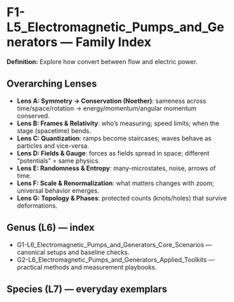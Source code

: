 # F1-L5_Electromagnetic_Pumps_and_Generators — Family Index
**Definition:** Explore how convert between flow and electric power.

## Overarching Lenses

- **Lens A: Symmetry -> Conservation (Noether)**: sameness across time/space/rotation → energy/momentum/angular momentum conserved.
- **Lens B: Frames & Relativity**: who’s measuring; speed limits; when the stage (spacetime) bends.
- **Lens C: Quantization**: ramps become staircases; waves behave as particles and vice-versa.
- **Lens D: Fields & Gauge**: forces as fields spread in space; different “potentials” = same physics.
- **Lens E: Randomness & Entropy**: many-microstates, noise, arrows of time.
- **Lens F: Scale & Renormalization**: what matters changes with zoom; universal behavior emerges.
- **Lens G: Topology & Phases**: protected counts (knots/holes) that survive deformations.

## Genus (L6) — index
- G1-L6_Electromagnetic_Pumps_and_Generators_Core_Scenarios — canonical setups and baseline checks.
- G2-L6_Electromagnetic_Pumps_and_Generators_Applied_Toolkits — practical methods and measurement playbooks.

## Species (L7) — everyday exemplars
